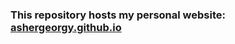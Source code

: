 ### This repository hosts my personal website: [ashergeorgy.github.io](https://ashergeorgy.github.io/)